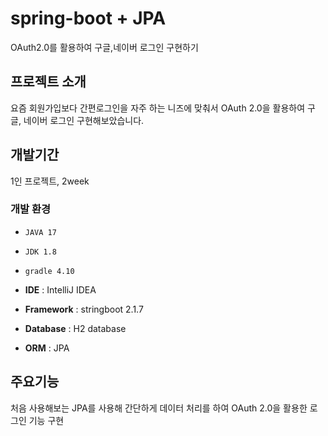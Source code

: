 # spring-boot + JPA
OAuth2.0를 활용하여 구글,네이버 로그인 구현하기

## 프로젝트 소개
요즘 회원가입보다 간편로그인을 자주 하는 니즈에 맞춰서
OAuth 2.0을 활용하여 구글, 네이버 로그인 구현해보았습니다.
<br>

## 개발기간
1인 프로젝트, 2week

### 개발 환경
- `JAVA 17`

- `JDK 1.8`

- `gradle 4.10`

- **IDE** : IntelliJ IDEA

- **Framework** : stringboot 2.1.7

- **Database** : H2 database

- **ORM** : JPA

## 주요기능
처음 사용해보는 JPA를 사용해 간단하게 데이터 처리를 하여 OAuth 2.0을 활용한 로그인 기능 구현
